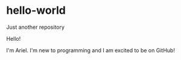 # hello-world
Just another repository

Hello!

I'm Ariel. I'm new to programming and I am excited to be on GitHub! 
